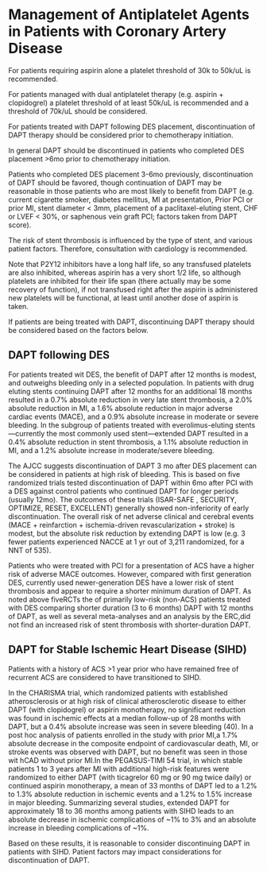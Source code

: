 # Management of Antiplatelet Agents in Patients with Coronary Artery Disease

For patients requiring aspirin alone a platelet threshold of 30k to 50k/uL is recommended.

For patients managed with dual antiplatelet therapy (e.g. aspirin + clopidogrel) a platelet threshold of at least 50k/uL is recommended and a threshold of 70k/uL should be considered.

For patients treated with DAPT following DES placement, discontinuation of DAPT therapy should be considered prior to chemotherapy initiation.

In general DAPT should be discontinued in patients who completed DES placement >6mo prior to chemotherapy initiation.

Patients who completed DES placement 3-6mo previously, discontinuation of DAPT should be favored, though continuation of DAPT may be reasonable in those patients who are most likely to benefit from DAPT (e.g. current cigarette smoker, diabetes mellitus, MI at presentation, Prior PCI or prior MI, stent diameter < 3mm, placement of a paclitaxel-eluting stent, CHF or LVEF < 30%, or saphenous vein graft PCI; factors taken from DAPT score).

The risk of stent thrombosis is influenced by the type of stent, and various patient factors. Therefore, consultation with cardiology is recommended.

Note that P2Y12 inhibitors have a long half life, so any transfused platelets are also inhibited, whereas aspirin has a very short 1/2 life, so although platelets are inhibited for their life span (there actually may be some recovery of function), if not transfused right after the aspirin is administered new platelets will be functional, at least until another dose of aspirin is taken.

If patients are being treated with DAPT, discontinuing DAPT therapy should be considered based on the factors below.

## DAPT following DES

For patients treated wit DES, the benefit of DAPT after 12 months is modest, and outweighs bleeding only in a selected population. In patients with drug eluting stents continuing DAPT after 12 months for an additional 18 months resulted in a 0.7% absolute reduction in very late stent thrombosis, a 2.0% absolute reduction in MI, a 1.6% absolute reduction in major adverse cardiac events (MACE), and a 0.9% absolute increase in moderate or severe bleeding. In the subgroup of patients treated with everolimus-eluting stents—currently the most commonly used stent—extended DAPT resulted in a 0.4% absolute reduction in stent thrombosis, a 1.1% absolute reduction in MI, and a 1.2% absolute increase in moderate/severe bleeding.

The AJCC suggests discontinuation of DAPT 3 mo after DES placement can be considered in patients at high risk of bleeding. This is based on five randomized trials tested discontinuation of DAPT within 6mo after PCI with a DES against control patients who continued DAPT for longer periods (usually 12mo). The outcomes of these trials (ISAR-SAFE , SECURITY, OPTIMIZE, RESET, EXCELLENT) generally showed non-inferiority of early discontinuation. The overall risk of net adverse clinical and cerebral events (MACE + reinfarction + ischemia-driven revascularization + stroke) is modest, but the absolute risk reduction by extending DAPT is low (e.g. 3 fewer patients experienced NACCE at 1 yr out of 3,211 randomized, for a NNT of 535).

Patients who were treated with PCI for a presentation of ACS have a higher risk of adverse MACE outcomes. However, compared with first generation DES, currently used newer-generation DES have a lower risk of stent thrombosis and appear to require a shorter minimum duration of DAPT. As noted above fiveRCTs the of primarily low-risk (non-ACS) patients treated with DES comparing shorter duration (3 to 6 months) DAPT with 12 months of DAPT, as well as several meta-analyses and an analysis by the ERC,did not find an increased risk of stent thrombosis with shorter-duration DAPT.

## DAPT for Stable Ischemic Heart Disease (SIHD)

Patients with a history of ACS >1 year prior who have remained free of recurrent ACS are considered to have transitioned to SIHD.

In the CHARISMA trial, which randomized patients with established atherosclerosis or at high risk of clinical atherosclerotic disease to either DAPT (with clopidogrel) or aspirin monotherapy, no significant reduction was found in ischemic effects at a median follow-up of 28 months with DAPT, but a 0.4% absolute increase was seen in severe bleeding (40). In a post hoc analysis of patients enrolled in the study with prior MI,a 1.7% absolute decrease in the composite endpoint of cardiovascular death, MI, or stroke events was observed with DAPT, but no benefit was seen in those wit hCAD without prior MI.In the PEGASUS-TIMI 54 trial, in which stable patients 1 to 3 years after MI with additional high-risk features were randomized to either DAPT (with ticagrelor 60 mg or 90 mg twice daily) or continued aspirin monotherapy, a mean of 33 months of DAPT led to a 1.2% to 1.3% absolute reduction in ischemic events and a 1.2% to 1.5% increase in major bleeding. Summarizing several studies, extended DAPT for approximately 18 to 36 months among patients with SIHD leads to an absolute decrease in ischemic complications of ~1% to 3% and an absolute increase in bleeding complications of ~1%.

Based on these results, it is reasonable to consider discontinuing DAPT in patients with SIHD. Patient factors may impact considerations for discontinuation of DAPT.
